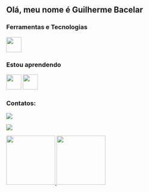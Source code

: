 ## Olá, meu nome é Guilherme Bacelar

### Ferramentas e Tecnologias

<img src="https://cdn.jsdelivr.net/gh/devicons/devicon/icons/git/git-original.svg" width="40" height="40"/>

### Estou aprendendo

<img src="https://cdn.jsdelivr.net/gh/devicons/devicon/icons/java/java-original.svg" width="40" height="40"/> <img src="https://cdn.jsdelivr.net/gh/devicons/devicon/icons/linux/linux-original.svg" width="40" height="40"/>

### Contatos:

<div>
  
<a href="https://instagram.com/bacelarguilherme7" target="_blank"><img src="https://img.shields.io/badge/-Instagram-%23E4405F?style=for-the-badge&logo=instagram&logoColor=white" target="(https://www.instagram.com/bacelarguilherme7/)"></a>
  
<a href="https://www.linkedin.com/in/guilherme-bacelar-5a8846217" target="_blank"><img src="https://img.shields.io/badge/-LinkedIn-%230077B5?style=for-the-badge&logo=linkedin&logoColor=white" target="[_blank](https://www.linkedin.com/in/guilherme-bacelar-5a8846217/)"></a>   
</div>


<div>
<a href="https://github.com/Bacelar263">
<img height="130em" src="https://github-readme-stats.vercel.app/api/top-langs/?username=Bacelar263&layout=compact&langs_count=7&theme=dracula"/>
<img height="130em" src="https://github-readme-stats.vercel.app/api?username=Bacelar263&show_icons=true&theme=dracula&include_all_commits=true&count_private=true"/>
</div>
